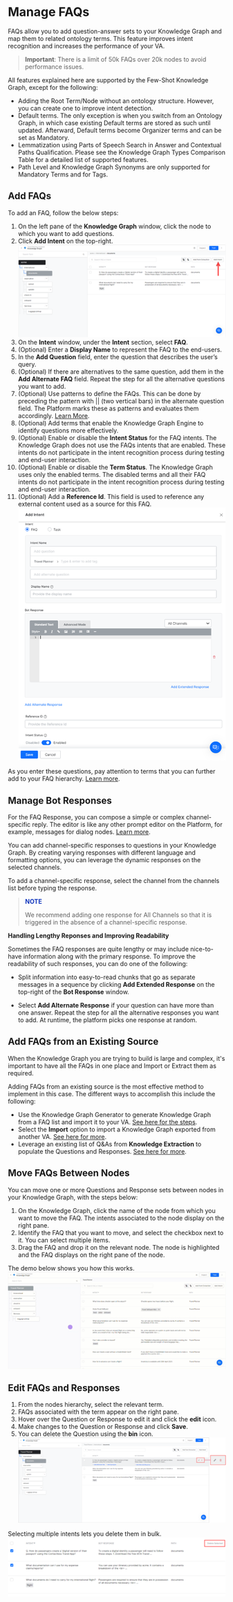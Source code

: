 # **Manage FAQs**

FAQs allow you to add question-answer sets to your Knowledge Graph and map them to related ontology terms. This feature improves intent recognition and increases the performance of your VA.

> **Important**: There is a limit of 50k FAQs over 20k nodes to avoid performance issues.

All features explained here are supported by the Few-Shot Knowledge Graph, except for the following:

* Adding the Root Term/Node without an ontology structure. However, you can create one to improve intent detection.
* Default terms. The only exception is when you switch from an Ontology Graph, in which case existing Default terms are stored as such until updated. Afterward, Default terms become Organizer terms and can be set as Mandatory.
* Lemmatization using Parts of Speech Search in Answer and Contextual Paths Qualification. Please see the Knowledge Graph Types Comparison Table for a detailed list of supported features.
* Path Level and Knowledge Graph Synonyms are only supported for Mandatory Terms and for Tags.

## Add FAQs
To add an FAQ, follow the below steps:
1. On the left pane of the **Knowledge Graph** window, click the node to which you want to add questions.
2. Click **Add Intent** on the top-right.
![add faq intent](../use-cases/images/add-faq-intent.png "add faq intent")
3. On the **Intent** window, under the **Intent** section, select **FAQ**.
4. (Optional) Enter a **Display Name** to represent the FAQ to the end-users.
5. In the **Add Question** field, enter the question that describes the user’s query.
6. (Optional) If there are alternatives to the same question, add them in the **Add Alternate FAQ** field. Repeat the step for all the alternative questions you want to add.
7. (Optional) Use patterns to define the FAQs. This can be done by preceding the pattern with || (two vertical bars) in the alternate question field. The Platform marks these as patterns and evaluates them accordingly. [Learn More](https://developer.kore.ai/docs/bots/how-tos/how-to-use-patterns-for-intents-entities/).
8. (Optional) Add terms that enable the Knowledge Graph Engine to identify questions more effectively.
9. (Optional) Enable or disable the **Intent Status** for the FAQ intents. The Knowledge Graph does not use the FAQs intents that are enabled. These intents do not participate in the intent recognition process during testing and end-user interaction.
10. (Optional) Enable or disable the **Term Status**. The Knowledge Graph uses only the enabled terms. The disabled terms and all their FAQ intents do not participate in the intent recognition process during testing and end-user interaction.
11. (Optional) Add a **Reference Id**. This field is used to reference any external content used as a source for this FAQ.
![add faq form](../use-cases/images/add-faq-form.png "add faq form")

As you enter these questions, pay attention to terms that you can further add to your FAQ hierarchy. [Learn more](https://developer.kore.ai/docs/bots/bot-builder-tool/knowledge-task/creating-a-knowledge-graph/?preview_id=18007&preview_nonce=70f4e3338c&post_format=standard&_thumbnail_id=-1&preview=true#).


## Manage Bot Responses

For the FAQ Response, you can compose a simple or complex channel-specific reply. The editor is like any other prompt editor on the Platform, for example, messages for dialog nodes. [Learn more](https://developer.kore.ai/docs/bots/bot-builder-tool/dialog-task/prompt-editor/). 

You can add channel-specific responses to questions in your Knowledge Graph. By creating varying responses with different language and formatting options, you can leverage the dynamic responses on the selected channels. 

To add a channel-specific response, select the channel from the channels list before typing the response.

> **<p style="color:#1338BE">NOTE</p>** We recommend adding one response for All Channels so that it is triggered in the absence of a channel-specific response.

**Handling Lengthy Reponses and Improving Readability**

Sometimes the FAQ responses are quite lengthy or may include nice-to-have information along with the primary response. To improve the readability of such responses, you can do one of the following:

* Split information into easy-to-read chunks that go as separate messages in a sequence by clicking **Add Extended Response** on the top-right of the **Bot Response** window.

* Select **Add Alternate Response** if your question can have more than one answer. Repeat the step for all the alternative responses you want to add. At runtime, the platform picks one response at random.

## Add FAQs from an Existing Source

When the Knowledge Graph you are trying to build is large and complex, it's important to have all the FAQs in one place and Import or Extract them as required. 

Adding FAQs from an existing source is the most effective method to implement in this case. The different ways to accomplish this include the following:

* Use the Knowledge Graph Generator to generate Knowledge Graph from a FAQ list and import it to your VA. [See here for the steps](https://developer.kore.ai/docs/bots/bot-builder-tool/knowledge-task/generation-of-ontology/).
* Select the **Import** option to import a Knowledge Graph exported from another VA. [See here for more](https://developer.kore.ai/docs/bots/bot-builder-tool/knowledge-task/importing-the-bot-ontology-from-csv-or-json/).
* Leverage an existing list of Q&As from **Knowledge Extraction** to populate the Questions and Responses. [See here for more](https://developer.kore.ai/docs/bots/bot-builder-tool/knowledge-task/knowledge-extraction-service/).


## Move FAQs Between Nodes

You can move one or more Questions and Response sets between nodes in your Knowledge Graph, with the steps below:

1. On the Knowledge Graph, click the name of the node from which you want to move the FAQ. The intents associated to the node display on the right pane.
2. Identify the FAQ that you want to move, and select the checkbox next to it. You can select multiple items.
3. Drag the FAQ and drop it on the relevant node. The node is highlighted and the FAQ displays on the right pane of the node.

The demo below shows you how this works.
![move faq between nodes demo](../use-cases/images/move-faq-to-new-node.gif "move faq between nodes demo")

## Edit FAQs and Responses

1. From the nodes hierarchy, select the relevant term.
2. FAQs associated with the term appear on the right pane.
3. Hover over the Question or Response to edit it and click the **edit** icon.
4. Make changes to the Question or Response and click **Save**.
5. You can delete the Question using the **bin** icon.
![edit or delete faq responses](../use-cases/images/edit-delete-faq-responses.png "edit or delete faq responses")

Selecting multiple intents lets you delete them in bulk.
![delete selected intents](../use-cases/images/delete-multiple-intents.png "delete selected intents")

